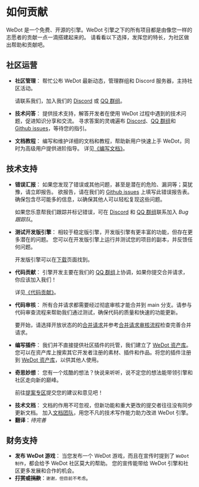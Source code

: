 # 如何贡献

WeDot 是一个免费、开源的引擎。WeDot 引擎之下的所有项目都是由像您一样的志愿者的贡献一点一滴搭建起来的。
请看看以下选择，发挥您的特长，为社区做出帮助和贡献吧。

## 社区运营

- **社区管理**：
  帮忙公布 WeDot 最新动态，管理群组和 Discord 服务器，主持社区活动。
  
  请联系我们，加入我们的 [Discord](https://discord.com/invite/MDDHEQNJaY) 或 [QQ 群组](https://qm.qq.com/cgi-bin/qm/qr?authKey=G%2BR%2FKlLQBeH71b1Mhe4t2gM%2B8rLXndOEPhPtDgWgTudLUtGUgpMrNAWD87x%2F64ta&k=IPTGQ3zH_W8IAzaFrnLLGF2kplhv-EeM&noverify=0&group_code=670915303)。
- **技术问答**：
  提供技术支持，解答开发者在使用 WeDot 过程中遇到的技术问题，促进知识分享和交流。
  寻求答案的灵魂遍布 [Discord](https://discord.com/invite/MDDHEQNJaY)、[QQ 群组](https://qm.qq.com/cgi-bin/qm/qr?authKey=G%2BR%2FKlLQBeH71b1Mhe4t2gM%2B8rLXndOEPhPtDgWgTudLUtGUgpMrNAWD87x%2F64ta&k=IPTGQ3zH_W8IAzaFrnLLGF2kplhv-EeM&noverify=0&group_code=670915303)和 [Github issues](https://github.com/WeDot-Engine/WeDot/issues)，等待您的指引。
- **文档教程**：
  编写和维护详细的文档和教程，帮助新用户快速上手 WeDot，同时为高级用户提供进阶指导。
  详见[《编写文档》](documentation/index.md)。
  <!-- TODO：documentation/index.md -->

## 技术支持

- **错误汇报**：
  如果您发现了错误或其他问题，甚至是潜在的危险、漏洞等；莫犹豫，请立即报告。
  欲报告，请在我们的 [Github issues](https://github.com/WeDot-Engine/WeDot/issues) 上填写此错误报告表。确保包含尽可能多的信息，以确保其他人可以轻松复现这些问题。

  如果您乐意帮我们跟踪并标记错误，可在 [Discord](https://discord.com/invite/MDDHEQNJaY) 和 [QQ 群组](https://qm.qq.com/cgi-bin/qm/qr?authKey=G%2BR%2FKlLQBeH71b1Mhe4t2gM%2B8rLXndOEPhPtDgWgTudLUtGUgpMrNAWD87x%2F64ta&k=IPTGQ3zH_W8IAzaFrnLLGF2kplhv-EeM&noverify=0&group_code=670915303)联系加入 *Bug 跟踪队*。
- **测试开发版引擎**：
  相较于稳定版引擎，开发版引擎有更丰富的功能，但存在更多潜在的问题。
  您可以在开发版引擎上运行并测试您的项目的副本，并反馈任何问题。

  开发版引擎可以在[下载](https://WeDot.top/download)页面找到。
  <!-- TODO：https://WeDot.top/download -->
- **代码贡献**：
  引擎开发主要在我们的 [QQ 群组](https://qm.qq.com/cgi-bin/qm/qr?authKey=G%2BR%2FKlLQBeH71b1Mhe4t2gM%2B8rLXndOEPhPtDgWgTudLUtGUgpMrNAWD87x%2F64ta&k=IPTGQ3zH_W8IAzaFrnLLGF2kplhv-EeM&noverify=0&group_code=670915303)上协调，如果你提交合并请求，你应该加入我们！

  详见[《代码贡献》](workflow/code_contribution.md)。
- **代码审核**：
  所有合并请求都需要经过彻底审核才能合并到 main 分支。请参与代码审查流程来帮助我们通过测试，确保代码的质量和快速的功能更新。

  要开始，请选择开放状态的的[合并请求](https://github.com/Wedot-Engine/WeDot/pulls)并参考[合并请求审核流程](workflow/pr_review_guidelines.md)检查完善合并请求。
- **编写插件**：
  我们并不直接提供社区插件的托管，我们建立了 [WeDot 资产库](https://assets.wedot.top)。您可以在资产库上搜索其它开发者注册的素材、插件和作品。将您的插件注册到 [WeDot 资产库](https://assets.wedot.top)，以供其他人使用。
  <!-- TODO：https://assets.wedot.top -->
- **奇思妙想**：
  您有一个炫酷的想法？快说来听听，说不定您的想法能带领引擎和社区走向新的巅峰。

  前往[提案专区](https://github.com/WeDot-Engine/To-Do/issues)提交您的建议和意见吧！
<!-- - **项目模板**：
  我们为新用户提供演示项目，以便他们能够快速测试新功能或首先熟悉引擎。在行业活动中，我们甚至可能会展示这些演示项目来展示 WeDot 可以做什么！帮助改进现有项目或提供您自己的项目以添加到池中，并加入 Contributor RocketChat 中的演示频道进行讨论。 -->
- **技术文档**：
  文档的作用不可忽视，但新功能和重大更改的提交者往往没有同步更新文档。
  加入[文档团队](https://qm.qq.com/cgi-bin/qm/qr?authKey=G%2BR%2FKlLQBeH71b1Mhe4t2gM%2B8rLXndOEPhPtDgWgTudLUtGUgpMrNAWD87x%2F64ta&k=IPTGQ3zH_W8IAzaFrnLLGF2kplhv-EeM&noverify=0&group_code=670915303)，用您不凡的技术写作能力助力改进 WeDot 引擎。
- **翻译**：*待完善*

## 财务支持

- **发布 WeDot 游戏**：
  当您发布一个 WeDot 游戏，而且在宣传时提到了 `WeDot 制作`，都会给予 WeDot 社区莫大的帮助。
  您的宣传能带给 WeDot 引擎和社区更多发展和合作的机会。
- **~~打赏或捐款~~**：`谢谢，但目前不考虑`。
